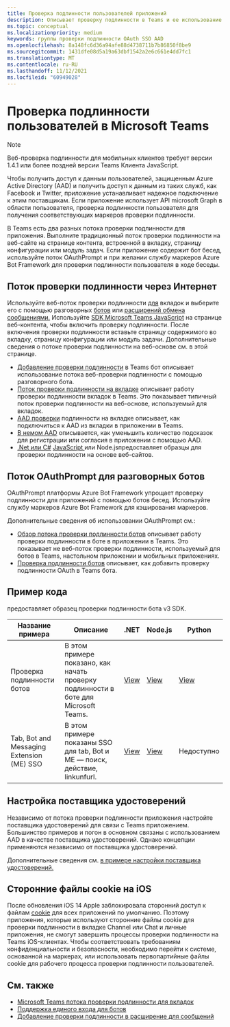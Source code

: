 ```yaml
---
title: Проверка подлинности пользователей приложений
description: Описывает проверку подлинности в Teams и ее использование в приложениях
ms.topic: conceptual
ms.localizationpriority: medium
keywords: группы проверки подлинности OAuth SSO AAD
ms.openlocfilehash: 8a148fc6d36a94afe88d4738711b7b86850f8be9
ms.sourcegitcommit: 1431dfe08d5a19a63dbf1542a2e6c661e4dd7fc1
ms.translationtype: MT
ms.contentlocale: ru-RU
ms.lasthandoff: 11/12/2021
ms.locfileid: "60949028"
---
```

# <a name="authenticate-users-in-microsoft-teams"></a>Проверка подлинности пользователей в Microsoft Teams

> [!Note]
> Веб-проверка подлинности для мобильных клиентов требует версии 1.4.1 или более поздней версии Teams Клиента JavaScript.

Чтобы получить доступ к данным пользователей, защищенным Azure Active Directory (AAD) и получить доступ к данным из таких служб, как Facebook и Twitter, приложение устанавливает надежное подключение к этим поставщикам. Если приложение использует API microsoft Graph в области пользователя, проверка подлинности пользователя для получения соответствующих маркеров проверки подлинности.

В Teams есть два разных потока проверки подлинности для приложения. Выполните традиционный поток проверки [](~/tabs/how-to/create-tab-pages/content-page.md) подлинности на веб-сайте на странице контента, встроенной в вкладку, страницу конфигурации или модуль задач. Если приложение содержит бот бесед, используйте поток OAuthPrompt и при желании службу маркеров Azure Bot Framework для проверки подлинности пользователя в ходе беседы.

## <a name="web-based-authentication-flow"></a>Поток проверки подлинности через Интернет

Используйте веб-поток проверки подлинности [для](~/tabs/what-are-tabs.md) вкладок и выберите его с помощью разговорных [ботов](~/bots/what-are-bots.md) или [расширений обмена сообщениями.](~/messaging-extensions/what-are-messaging-extensions.md) Используйте [SDK Microsoft Teams JavaScript](/javascript/api/overview/msteams-client) на странице веб-контента, чтобы включить проверку подлинности. После включения проверки подлинности вставьте страницу содержимого во вкладку, страницу конфигурации или модуль задачи. Дополнительные сведения о потоке проверки подлинности на веб-основе см. в этой странице.

* [Добавление проверки подлинности](~/bots/how-to/authentication/add-authentication.md) в Teams бот описывает использование потока веб-проверки подлинности с помощью разговорного бота.
* [Поток проверки подлинности на вкладке](~/tabs/how-to/authentication/auth-flow-tab.md) описывает работу проверки подлинности вкладок в Teams. Это показывает типичный поток проверки подлинности на веб-основе, используемый для вкладок.
* [AAD проверки](~/tabs/how-to/authentication/auth-tab-AAD.md) подлинности на вкладке описывает, как подключиться к AAD из вкладки в приложении в Teams.
* [В немом AAD](~/tabs/how-to/authentication/auth-silent-AAD.md) описывается, как уменьшить количество подсказок для регистрации или согласия в приложении с помощью AAD.
* [.Net или C#](https://github.com/OfficeDev/microsoft-teams-sample-complete-csharp) [JavaScript ](https://github.com/OfficeDev/microsoft-teams-sample-complete-node) или Node.jsпредоставляет образцы для проверки подлинности на основе веб-сайтов.

## <a name="the-oauthprompt-flow-for-conversational-bots"></a>Поток OAuthPrompt для разговорных ботов

OAuthPrompt платформы Azure Bot Framework упрощает проверку подлинности для приложений с помощью ботов бесед. Используйте службу маркеров Azure Bot Framework для кэширования маркеров.

Дополнительные сведения об использовании OAuthPrompt см.:

* [Обзор потока проверки подлинности ботов](~/bots/how-to/authentication/auth-flow-bot.md) описывает работу проверки подлинности в боте в приложении в Teams. Это показывает не веб-поток проверки подлинности, используемый для ботов в Teams, настольном приложении и мобильных приложениях.
* [Проверка подлинности ботов](~/bots/how-to/authentication/add-authentication.md) описывает, как добавить проверку подлинности OAuth в Teams бота.

## <a name="code-sample"></a>Пример кода

предоставляет образец проверки подлинности бота v3 SDK.

| **Название примера** | **Описание** | **.NET** | **Node.js** | **Python** |
|---------------|------------|------------|-------------|---------------|
| Проверка подлинности ботов | В этом примере показано, как начать проверку подлинности в боте для Microsoft Teams. | [View](https://github.com/microsoft/BotBuilder-Samples/tree/master/samples/csharp_dotnetcore/46.teams-auth) | [View](https://github.com/microsoft/BotBuilder-Samples/tree/master/samples/javascript_nodejs/46.teams-auth) | [View](https://github.com/microsoft/BotBuilder-Samples/tree/main/samples/python/46.teams-auth) |
| Tab, Bot and Messaging Extension (ME) SSO | В этом примере показаны SSO для tab, Bot и ME — поиск, действие, linkunfurl. |  [View](https://github.com/OfficeDev/Microsoft-Teams-Samples/tree/main/samples/app-sso/csharp) | [View](https://github.com/OfficeDev/Microsoft-Teams-Samples/tree/main/samples/app-sso/nodejs) | Недоступно |


## <a name="configure-the-identity-provider"></a>Настройка поставщика удостоверений

Независимо от потока проверки подлинности приложения настройте поставщика удостоверений для связи с Teams приложением. Большинство примеров и погон в основном связаны с использованием AAD в качестве поставщика удостоверений. Однако концепции применяются независимо от поставщика удостоверений. 

Дополнительные сведения см. [в примере настройки поставщика удостоверений.](~/concepts/authentication/configure-identity-provider.md)

## <a name="third-party-cookies-on-ios"></a>Сторонние файлы cookie на iOS

После обновления iOS 14 Apple заблокировала сторонний доступ к файлам [cookie](https://webkit.org/blog/10218/full-third-party-cookie-blocking-and-more/) для всех приложений по умолчанию. Поэтому приложения, которые используют сторонние файлы cookie для проверки подлинности в вкладке Channel или Chat и личные приложения, не смогут завершить процессы проверки подлинности на Teams iOS-клиентах. Чтобы соответствовать требованиям конфиденциальности и безопасности, необходимо перейти к системе, основанной на маркерах, или использовать первопартийные файлы cookie для рабочего процесса проверки подлинности пользователей.

## <a name="see-also"></a>См. также

* [Microsoft Teams потока проверки подлинности для вкладок](~/tabs/how-to/authentication/auth-flow-tab.md)
* [Поддержка единого входа для ботов](~/bots/how-to/authentication/auth-aad-sso-bots.md)
* [Добавление проверки подлинности в расширение для сообщений](~/messaging-extensions/how-to/add-authentication.md)